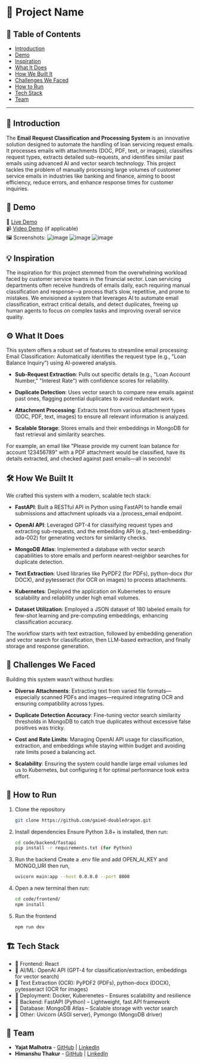 # 🚀 Project Name

## 📌 Table of Contents
- [Introduction](#introduction)
- [Demo](#demo)
- [Inspiration](#inspiration)
- [What It Does](#what-it-does)
- [How We Built It](#how-we-built-it)
- [Challenges We Faced](#challenges-we-faced)
- [How to Run](#how-to-run)
- [Tech Stack](#tech-stack)
- [Team](#team)

---

## 🎯 Introduction
The **Email Request Classification and Processing System** is an innovative solution designed to automate the handling of loan servicing request emails. It processes emails with attachments (DOC, PDF, text, or images), classifies request types, extracts detailed sub-requests, and identifies similar past emails using advanced AI and vector search technology. This project tackles the problem of manually processing large volumes of customer service emails in industries like banking and finance, aiming to boost efficiency, reduce errors, and enhance response times for customer inquiries.



## 🎥 Demo
🔗 [Live Demo](https://email-processor.netlify.app/)  
📹 [Video Demo](#) (if applicable)  
🖼️ Screenshots:
![image](https://github.com/user-attachments/assets/da55c1dd-ac10-454d-bb7f-20aefe4433fd)
![image](https://github.com/user-attachments/assets/91c43bf2-c315-4e38-897f-02ab12121714)
![image](https://github.com/user-attachments/assets/9a7bb5da-6c30-4f41-bae0-f60228312416)


## 💡 Inspiration
The inspiration for this project stemmed from the overwhelming workload faced by customer service teams in the financial sector. Loan servicing departments often receive hundreds of emails daily, each requiring manual classification and response—a process that’s slow, repetitive, and prone to mistakes. We envisioned a system that leverages AI to automate email classification, extract critical details, and detect duplicates, freeing up human agents to focus on complex tasks and improving overall service quality.


## ⚙️ What It Does
This system offers a robust set of features to streamline email processing:
Email Classification: Automatically identifies the request type (e.g., "Loan Balance Inquiry") using AI-powered analysis.

* **Sub-Request Extraction**: Pulls out specific details (e.g., "Loan Account Number," "Interest Rate") with confidence scores for reliability.

* **Duplicate Detection**: Uses vector search to compare new emails against past ones, flagging potential duplicates to avoid redundant work.

* **Attachment Processing**: Extracts text from various attachment types (DOC, PDF, text, images) to ensure all relevant information is analyzed.

* **Scalable Storage**: Stores emails and their embeddings in MongoDB for fast retrieval and similarity searches.

For example, an email like "Please provide my current loan balance for account 123456789" with a PDF attachment would be classified, have its details extracted, and checked against past emails—all in seconds!



## 🛠️ How We Built It
We crafted this system with a modern, scalable tech stack:
* **FastAPI**: Built a RESTful API in Python using FastAPI to handle email submissions and attachment uploads via a /process_email endpoint.

* **OpenAI API**: Leveraged GPT-4 for classifying request types and extracting sub-requests, and the embedding API (e.g., text-embedding-ada-002) for generating vectors for similarity checks.

* **MongoDB Atlas**: Implemented a database with vector search capabilities to store emails and perform nearest-neighbor searches for duplicate detection.

* **Text Extraction**: Used libraries like PyPDF2 (for PDFs), python-docx (for DOCX), and pytesseract (for OCR on images) to process attachments.

* **Kubernetes**: Deployed the application on Kubernetes to ensure scalability and reliability under high email volumes.

* **Dataset Utilization**: Employed a JSON dataset of 180 labeled emails for few-shot learning and pre-computing embeddings, enhancing classification accuracy.

The workflow starts with text extraction, followed by embedding generation and vector search for classification, then LLM-based extraction, and finally storage and response generation.



## 🚧 Challenges We Faced
Building this system wasn’t without hurdles:
* **Diverse Attachments**: Extracting text from varied file formats—especially scanned PDFs and images—required integrating OCR and ensuring compatibility across types.

* **Duplicate Detection Accuracy**: Fine-tuning vector search similarity thresholds in MongoDB to catch true duplicates without excessive false positives was tricky.

* **Cost and Rate Limits**: Managing OpenAI API usage for classification, extraction, and embeddings while staying within budget and avoiding rate limits posed a balancing act.

* **Scalability**: Ensuring the system could handle large email volumes led us to Kubernetes, but configuring it for optimal performance took extra effort.



## 🏃 How to Run
1. Clone the repository  
   ```sh
   git clone https://github.com/gaied-doubledragon.git
   ```
2. Install dependencies
   Ensure Python 3.8+ is installed, then run:   
   ```sh
   cd code/backend/fastapi
   pip install -r requirements.txt (for Python)
   ```

3. Run the backend
   Create a .env file and add OPEN_AI_KEY and MONGO_URI
   then run,
   ```sh
   uvicorn main:app --host 0.0.0.0 --port 8000
   ```
5. Open a new terminal
   then run:   
   ```sh
   cd code/frontend/
   npm install
   ```
6. Run the frontend
   ```sh
   npm run dev
   ```

## 🏗️ Tech Stack
- 🔹 Frontend: React
- 🔹 AI/ML: OpenAI API (GPT-4 for classification/extraction, embeddings for vector search)
- 🔹 Text Extraction (OCR): PyPDF2 (PDFs), python-docx (DOCX), pytesseract (OCR for images) 
- 🔹 Deployment: Docker, Kuberenetes – Ensures scalability and resilience 
- 🔹 Backend: FastAPI (Python) – Lightweight, fast API framework
- 🔹 Database: MongoDB Atlas – Scalable storage with vector search  
- 🔹 Other: Uvicorn (ASGI server), Pymongo (MongoDB driver)


## 👥 Team
- **Yajat Malhotra** - [GitHub](https://github.com/iamyajat) | [LinkedIn](https://www.linkedin.com/in/iamyajat/)
- **Himanshu Thakur** - [GitHub](https://github.com/himanshu-thakur-7) | [LinkedIn](https://www.linkedin.com/in/himanshu-thakur-9582631a6/)
